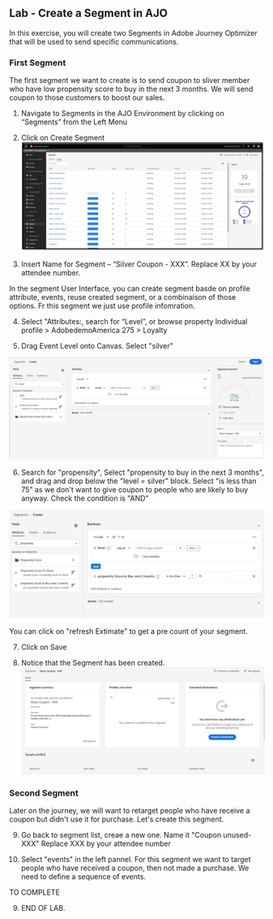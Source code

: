 ## Lab - Create a Segment in AJO

In this exercise, you will create two Segments in Adobe Journey Optimizer that will be used to send specific communications.


### First Segment
The first segment we want to create is to send coupon to sliver member who have low propensity score to buy in the next 3 months. 
We will send coupon to those customers to boost our sales. 

1.  Navigate to Segments in the AJO Environment by clicking on “Segments” from the Left Menu
2.  Click on Create Segment
![Segment](https://github.com/adobe-dss-aep/ajo-handson-labs/blob/8f00bf935516f16f128faa2c9eed3ad218ae994b/0.%20Images/Segmentation_1.png)


3.  Insert Name for Segment – “Silver Coupon - XXX”. Replace XX by your attendee number. 

In the segment User Interface, you can create segment basde on profile attribute, events, reuse created segment, or a combinaison of those options. Fr this segment we just use profile infomration. 

4.  Select "Attributes:, search for “Level”, or browse property Individual profile > AdobedemoAmerica 275 > Loyalty

5.  Drag Event Level onto Canvas. Select "silver"

![Segment](https://github.com/adobe-dss-aep/ajo-handson-labs/blob/main/0.%20Images/Segment1-step1.JPG)

6.  Search for "propensity", Select "propensity to buy in the next 3 months", and drag and drop below the "level = silver" block. 
Select "is less than 75" as we don't want to give coupon to people who are likely to buy anyway. 
Check the condition is "AND"

![Segment](https://github.com/adobe-dss-aep/ajo-handson-labs/blob/main/0.%20Images/Segment1-step2.JPG)

You can click on "refresh Extimate" to get a pre count of your segment.  

7.  Click on Save

8.  Notice that the Segment has been created.
![Segment](https://github.com/adobe-dss-aep/ajo-handson-labs/blob/main/0.%20Images/Segment1-step3.JPG)
 

### Second Segment
Later on the journey, we will want to retarget people who have receive a coupon but didn't use it for purchase. Let's create this 
segment.

9.  Go back to segment list, creae a new one. Name it "Coupon unused- XXX" Replace XXX by your attendee number

10. Select "events" in the left pannel. 
For this segment we want to target people who have received a coupon, then not made a purchase. We need to define a sequence of events. 

TO COMPLETE

9.  END OF LAB.
